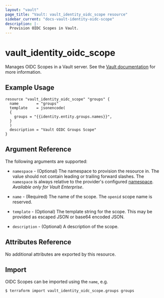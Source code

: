 ```yaml
---
layout: "vault"
page_title: "Vault: vault_identity_oidc_scope resource"
sidebar_current: "docs-vault-identity-oidc-scope"
description: |-
  Provision OIDC Scopes in Vault.
---
```


# vault\_identity\_oidc\_scope

Manages OIDC Scopes in a Vault server. See the [Vault documentation](https://www.vaultproject.io/api-docs/secret/identity/oidc-provider#create-or-update-a-scope)
for more information.

## Example Usage

```hcl
resource "vault_identity_oidc_scope" "groups" {
  name        = "groups"
  template    = jsonencode(
  {
    groups = "{{identity.entity.groups.names}}",
  }
  )
  description = "Vault OIDC Groups Scope"
}
```

## Argument Reference

The following arguments are supported:

* `namespace` - (Optional) The namespace to provision the resource in.
  The value should not contain leading or trailing forward slashes.
  The `namespace` is always relative to the provider's configured [namespace](../index.html#namespace).
   *Available only for Vault Enterprise*.

* `name` - (Required) The name of the scope. The `openid` scope name is reserved.

* `template` - (Optional) The template string for the scope. This may be provided as escaped JSON or base64 encoded JSON.

* `description` - (Optional) A description of the scope.

## Attributes Reference

No additional attributes are exported by this resource.

## Import

OIDC Scopes can be imported using the `name`, e.g.

```
$ terraform import vault_identity_oidc_scope.groups groups
```
